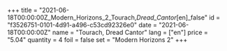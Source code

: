 +++
title = "2021-06-18T00:00:00Z_Modern_Horizons_2_Tourach,_Dread_Cantor_[en]_false"
id = "f3526751-0101-4d91-a496-c53cd92326e0"
date = "2021-06-18T00:00:00Z"
name = "Tourach, Dread Cantor"
lang = ["en"]
price = "5.04"
quantity = 4
foil = false
set = "Modern Horizons 2"
+++
